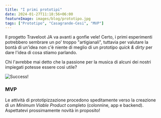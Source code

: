 ```yaml
---
title: "I primi prototipi"
date: 2024-01-27T11:18:56+06:00
featureImage: images/blog/prototipo.jpg
tags: ["Prototipo", "Casagrande-Cesi", "MVP"]
---
```

Il progetto Traveloot JA va avanti a gonfie vele! Certo, i primi esperimenti potrebbero sembrare un po' troppo "artigianali", tuttavia per valutare la bontà di un'idea non c'è niente di meglio di un prototipo *quick & dirty* per dare l'idea di cosa stiamo parlando.

Chi l'avrebbe mai detto che la passione per la musica di alcuni dei nostri impiegati potesse essere così utile?

![Success!](../../images/blog/prototipo2.jpg)

### MVP

Le attività di prototipizzazione procedono speditamente verso la creazione di un *Minimum Viable Product* completo (colonnine, app e backend). Aspettatevi prossimamente novità in proposito!